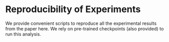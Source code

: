 # Reproducibility of Experiments
We provide convenient scripts to reproduce all the experimental results from the paper here. We rely on pre-trained checkpoints (also provided) to run this analysis. 
